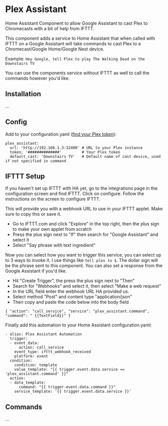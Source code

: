 # Plex Assistant
Home Assistant Component to allow Google Assistant to cast Plex to Chromecasts with a bit of help from IFTTT.

This component adds a service to Home Assistant that when called with IFTTT on a Google Assistant will take commands to cast Plex to a Chromecast/Google Home/Google Nest device.

Example: `Hey Google, tell Plex to play The Walking Dead on the Downstairs TV`

You can use the components service without IFTTT as well to call the commands however you'd like.

## Installation
...

## Config
Add to your configuration.yaml ([find your Plex token](https://support.plex.tv/articles/204059436-finding-an-authentication-token-x-plex-token/)):
```
plex_assistant:
  url: 'http://192.168.1.3:32400' # URL to your Plex instance
  token: '##############'         # Your Plex token
  default_cast: 'Downstairs TV'   # Default name of cast device, used if not specified in command
```

## IFTTT Setup

If you haven't set up IFTTT with HA yet, go to the integrations page in the configuration screen and find IFTTT. Click on configure. Follow the instructions on the screen to configure IFTTT.

This will provide you with a webhook URL to use in your IFTTT applet. Make sure to copy this or save it.

* Go to IFTTT.com and click "Explore" in the top right, then the plus sign to make your own applet from scratch
* Press the plus sign next to "If" then search for "Google Assistant" and select it
* Select "Say phrase with text ingredient"

Now you can select how you want to trigger this service, you can select up to 3 ways to invoke it. I use things like `tell plex to $`.
The dollar sign will be the phrase sent to this component. You can also set a response from the Google Assistant if you'd like.

* Hit "Create Trigger", the press the plus sign next to "Then"
* Search for "Webhooks" and select it, then select "Make a web request"
* In the URL field enter the webhook URL HA provided us.
* Select method "Post" and content type "application/json"
* Then copy and paste the code below into the body field

```{ "action": "call_service", "service": "plex_assistant.command", "command": " {{TextField}}" }```

Finally add this automation to your Home Assistant configuration.yaml:

```
- alias: Plex Assistant Automation
  trigger:
  - event_data:
      action: call_service
    event_type: ifttt_webhook_received
    platform: event
  condition:
    condition: template
    value_template: "{{ trigger.event.data.service == 'plex_assistant.command' }}"
  action:
  - data_template:
      command: "{{ trigger.event.data.command }}"
    service_template: '{{ trigger.event.data.service }}'
```

## Commands
...
